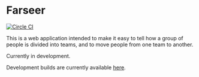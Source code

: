 Farseer 
=======

[![Circle CI](https://circleci.com/gh/robertfmurdock/Farseer.png?style=badge)](https://circleci.com/gh/FarseerTeam/Farseer)

This is a web application intended to make it easy to tell how a group of people is divided into teams, and to move people from one team to another.

Currently in development.

Development builds are currently available [here](https://armored-farseer.herokuapp.com/).
